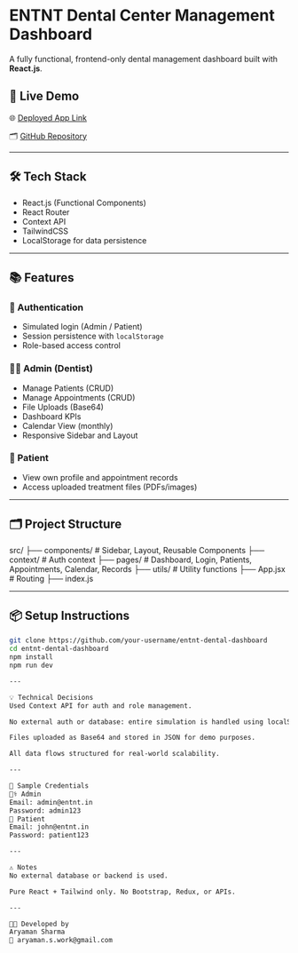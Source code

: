 # ENTNT Dental Center Management Dashboard

A fully functional, frontend-only dental management dashboard built with **React.js**.

## 🚀 Live Demo

🌐 [Deployed App Link](https://dental-centre-management-dashboard.vercel.app/)

🗂️ [GitHub Repository](https://github.com/aryaman0603/Dental-Centre-Management-Dashboard)

---

## 🛠 Tech Stack

- React.js (Functional Components)
- React Router
- Context API
- TailwindCSS
- LocalStorage for data persistence

---

## 📚 Features

### 🔐 Authentication
- Simulated login (Admin / Patient)
- Session persistence with `localStorage`
- Role-based access control

### 🧑‍⚕️ Admin (Dentist)
- Manage Patients (CRUD)
- Manage Appointments (CRUD)
- File Uploads (Base64)
- Dashboard KPIs
- Calendar View (monthly)
- Responsive Sidebar and Layout

### 👤 Patient
- View own profile and appointment records
- Access uploaded treatment files (PDFs/images)

---

## 🗂️ Project Structure

src/
├── components/ # Sidebar, Layout, Reusable Components
├── context/ # Auth context
├── pages/ # Dashboard, Login, Patients, Appointments, Calendar, Records
├── utils/ # Utility functions
├── App.jsx # Routing
├── index.js


---

## 📦 Setup Instructions

```bash
git clone https://github.com/your-username/entnt-dental-dashboard
cd entnt-dental-dashboard
npm install
npm run dev

---

💡 Technical Decisions
Used Context API for auth and role management.

No external auth or database: entire simulation is handled using localStorage.

Files uploaded as Base64 and stored in JSON for demo purposes.

All data flows structured for real-world scalability.

---

📝 Sample Credentials
🧑‍⚕️ Admin
Email: admin@entnt.in
Password: admin123
👤 Patient
Email: john@entnt.in
Password: patient123

---

⚠️ Notes
No external database or backend is used.

Pure React + Tailwind only. No Bootstrap, Redux, or APIs.

---

👨‍💻 Developed by
Aryaman Sharma
📧 aryaman.s.work@gmail.com

